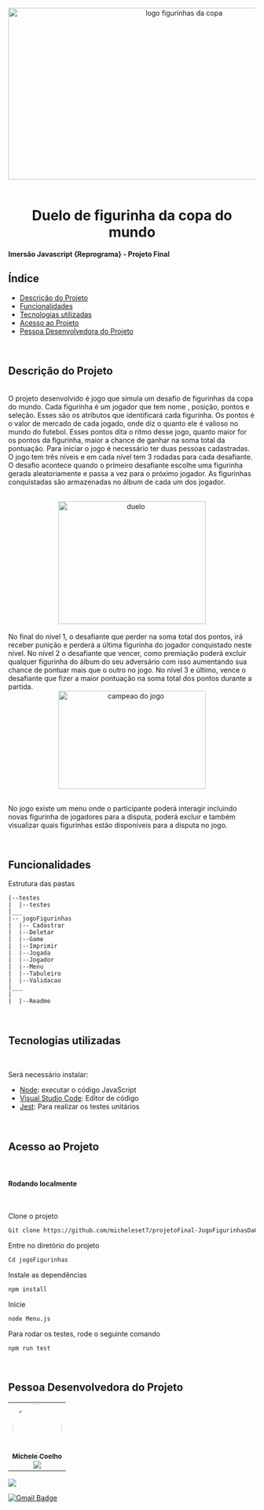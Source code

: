 
<br/>
<div align="center">
  <img width="700" height="350" src="https://user-images.githubusercontent.com/60739164/206579460-0eb62dbe-877d-4650-b303-b97d6682cb80.png" alt="logo figurinhas da copa" />
</div>
<br/>

 <h1 align="center">Duelo de figurinha da copa do mundo </h1>

**Imersão Javascript {Reprograma} - Projeto Final**


## Índice

* [Descrição do Projeto](#descrição-do-projeto)
* [Funcionalidades ](#funcionalidades)
* [Tecnologias utilizadas](#tecnologias-utilizadas)
* [Acesso ao Projeto](#acesso-ao-projeto)
* [Pessoa Desenvolvedora do Projeto](#pessoa-desenvolvedora-do-projeto)

<br/>

## Descrição do Projeto

<br/> O projeto desenvolvido é jogo que simula um desafio de figurinhas da copa do mundo. Cada figurinha é um jogador que tem nome , posição, pontos e seleção. Esses são os atributos que identificará cada figurinha. Os pontos é o valor de mercado de cada jogado, onde diz o quanto ele é valioso no mundo do futebol. Esses pontos dita o ritmo desse jogo, quanto maior for os pontos da figurinha, maior a chance de ganhar na soma total da pontuação.
 Para iniciar o jogo é necessário ter duas pessoas cadastradas. O jogo tem três níveis e em cada nível tem 3 rodadas para cada desafiante.
O desafio acontece quando o primeiro desafiante escolhe uma figurinha gerada aleatoriamente e passa a vez para o próximo jogador. As figurinhas conquistadas são armazenadas no álbum de cada um dos jogador.
<br/>
<br/>

<div align="center">
  <img width="300" height="250" src="https://user-images.githubusercontent.com/60739164/206578326-58661d6e-c8f1-4716-b26b-abe279b7f6bc.jpg" alt="duelo"/>
</div><br/>
No final do nível 1, o desafiante que perder na soma total dos pontos, irá receber punição e perderá a última figurinha do jogador conquistado neste nível. 
No nível 2 o desafiante que vencer, como premiação poderá excluir qualquer figurinha do álbum do seu adversário com isso aumentando sua chance de pontuar mais que o outro no jogo. 
No nível 3 e último, vence o desafiante que fizer a maior pontuação na soma total dos pontos durante a partida.

<br/>

<div align="center">
  <img width="300" height="200" src="https://user-images.githubusercontent.com/60739164/206578654-0e4a1b2a-93d6-41a2-9c1d-fc308b0bebb6.gif" alt="campeao do jogo"/></div >

<br/>

  No jogo existe um menu onde o participante poderá interagir incluindo novas figurinha de jogadores para a disputa, poderá excluir e também visualizar quais figurinhas estão disponíveis para a disputa no jogo. 

<br/>

## Funcionalidades 

Estrutura das pastas

```
|--testes
|  |--testes
|___ 
|-- jogoFigurinhas
|  |-- Cadastrar
|  |--Deletar
|  |--Game
|  |--Imprimir
|  |--Jogada
|  |--Jogador
|  |--Menu
|  |--Tabuleiro
|  |--Validacao
|___
|
|  |--Readme
```

<br/>

 ## Tecnologias utilizadas
 <br/>

 Será necessário instalar:

 - [Node]("https://docs.npmjs.com/downloading-and-installing-node-js-and-npm"):  executar o código JavaScript 
 - [Visual Studio Code]("https://code.visualstudio.com/download"): Editor de código 
 - [Jest]("https://jestjs.io/docs/getting-started"): Para realizar os testes unitários

<br/>

 ## Acesso ao Projeto
 <br/>

#### **Rodando localmente**
<br/>
 
Clone o projeto
``` bash
Git clone https://github.com/micheleset7/projetoFinal-JogoFigurinhasDaCopa.git
```
Entre no diretório do projeto
``` bash
Cd jogoFigurinhas
```
Instale as dependências
``` bash
npm install
```
Inicie 
``` bash
node Menu.js
```
Para rodar os testes, rode o seguinte comando
```
npm run test
```
<br/>

## Pessoa Desenvolvedora do Projeto


<table >
  <tr>
    <td align="center"><a href="https://github.com/micheleset7"><img style="border-radius: 50%;" src="https://avatars.githubusercontent.com/u/60739164?v=4" width="100px;" alt=""/><br /><sub><b>Michele Coelho</b></sub></a><br/>
    <a href="https://www.linkedin.com/in/michelecoelho/"><img src="https://img.shields.io/badge/-Michele-blue?style=flat-square&logo=Linkedin&logoColor=white"></a></td>
    </tr>
 </table>

<a href ="https://www.instagram.com/michellecoelho7/" target="_blank">
	<img src="https://img.shields.io/badge/instagram-%23E4405F.svg?&style=for-the-badge&logo=instagram&logoColor=white"/>
	</a>
	
 [![Gmail Badge](https://img.shields.io/badge/-michelleset.pe@gmail.com-c14438?style=flat-square&logo=Gmail&logoColor=white&link=mailto:michelleset.pe@gmail.com)](mailto:michelleset.pe@gmail.com)

